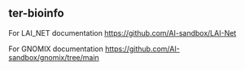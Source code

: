 ## ter-bioinfo

For LAI_NET documentation https://github.com/AI-sandbox/LAI-Net

For GNOMIX documentation https://github.com/AI-sandbox/gnomix/tree/main
